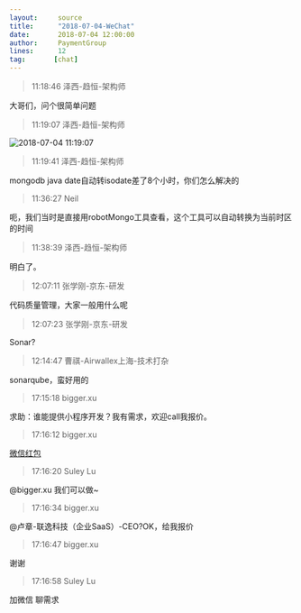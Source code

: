 ```yaml
---
layout:     source 
title:      "2018-07-04-WeChat"
date:       2018-07-04 12:00:00
author:     PaymentGroup
lines:      12 
tag:       [chat]
---
```

> 11:18:46  泽西-趋恒-架构师  
   
大哥们，问个很简单问题  
   
> 11:19:07  泽西-趋恒-架构师  
   
![2018-07-04 11:19:07](http://static.cocolian.cn/img/201807/20180704_111907.png) 
   
> 11:19:41  泽西-趋恒-架构师  
   
mongodb java date自动转isodate差了8个小时，你们怎么解决的  
   
> 11:36:27  Neil  
   
呃，我们当时是直接用robotMongo工具查看，这个工具可以自动转换为当前时区的时间  
   
> 11:38:39  泽西-趋恒-架构师  
   
明白了。  
   
> 12:07:11  张学刚-京东-研发  
   
代码质量管理，大家一般用什么呢  
   
> 12:07:23  张学刚-京东-研发  
   
Sonar?  
   
> 12:14:47  曹祺-Airwallex上海-技术打杂  
   
sonarqube，蛮好用的  
   
> 17:15:18  bigger.xu  
   
求助：谁能提供小程序开发？我有需求，欢迎call我报价。  
   
> 17:16:12  bigger.xu  
   
[微信红包](https://wxapp.tenpay.com/mmpayhb/wxhb_personalreceive?showwxpaytitle=1&amp;amp;msgtype=1&amp;amp;channelid=1&amp;amp;sendid=1000039401201807047016181532003&amp;amp;ver=6&amp;amp;sign=5bbdfc854508b6f81de79177b462c6a74594db8dec387caeec9aad261c73654dbcab24d45bb94abd017f983a6114c38a788778dda9ae26f79a1ce5ec39fdbdf3ed8645604cae8500c480797c6247d402)  
   
> 17:16:20  Suley Lu  
   
@bigger.xu 我们可以做~  
   
> 17:16:34  bigger.xu  
   
@卢章-联逸科技（企业SaaS）-CEO?OK，给我报价  
   
> 17:16:47  bigger.xu  
   
谢谢  
   
> 17:16:58  Suley Lu  
   
加微信 聊需求  
   
